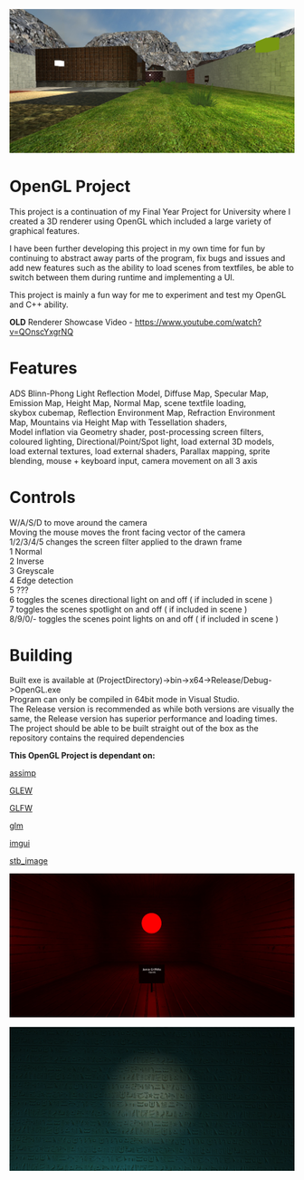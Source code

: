 ![](https://github.com/JamGrif/OpenGLProject/blob/main/res/media/banner1.jpg?raw=true)

# OpenGL Project

This project is a continuation of my Final Year Project for University where I created a 3D renderer using OpenGL which included a large variety of graphical features.

I have been further developing this project in my own time for fun by continuing to abstract away parts of the program, fix bugs and issues and add new features such as the ability to load scenes from textfiles, be able to switch between them during runtime and implementing a UI. 

This project is mainly a fun way for me to experiment and test my OpenGL and C++ ability.

**OLD** Renderer Showcase Video - https://www.youtube.com/watch?v=QOnscYxgrNQ

# Features

ADS Blinn-Phong Light Reflection Model, Diffuse Map, Specular Map, Emission Map, Height Map, Normal Map, scene textfile loading,  
skybox cubemap, Reflection Environment Map, Refraction Environment Map, Mountains via Height Map with Tessellation shaders,  
Model inflation via Geometry shader, post-processing screen filters, coloured lighting, Directional/Point/Spot light, load external 3D models,  
load external textures, load external shaders, Parallax mapping, sprite blending, mouse + keyboard input, camera movement on all 3 axis  

# Controls

W/A/S/D to move around the camera  
Moving the mouse moves the front facing vector of the camera  
1/2/3/4/5 changes the screen filter applied to the drawn frame  
	1 Normal  
	2 Inverse  
	3 Greyscale  
	4 Edge detection  
	5 ???  
6 toggles the scenes directional light on and off ( if included in scene )  
7 toggles the scenes spotlight on and off ( if included in scene )  
8/9/0/- toggles the scenes point lights on and off ( if included in scene )  

# Building

Built exe is available at (ProjectDirectory)->bin->x64->Release/Debug->OpenGL.exe  
Program can only be compiled in 64bit mode in Visual Studio.  
The Release version is recommended as while both versions are visually the same, the Release version has superior performance and loading times.  
The project should be able to be built straight out of the box as the repository contains the required dependencies  

**This OpenGL Project is dependant on:**

[assimp](https://github.com/assimp/assimp)

[GLEW](https://github.com/nigels-com/glew)

[GLFW](https://github.com/glfw/glfw)

[glm](https://github.com/g-truc/glm)

[imgui](https://github.com/ocornut/imgui)

[stb_image](https://github.com/nothings/stb)

![](https://github.com/JamGrif/OpenGLProject/blob/main/res/media/banner2.jpg?raw=true)

![](https://github.com/JamGrif/OpenGLProject/blob/main/res/media/banner3.jpg?raw=true)
